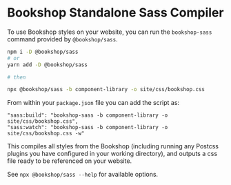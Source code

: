 # Bookshop Standalone Sass Compiler

To use Bookshop styles on your website, you can run the `bookshop-sass` command provided by `@bookshop/sass`.

```bash
npm i -D @bookshop/sass
# or
yarn add -D @bookshop/sass

# then

npx @bookshop/sass -b component-library -o site/css/bookshop.css
```

From within your `package.json` file you can add the script as: 
```
"sass:build": "bookshop-sass -b component-library -o site/css/bookshop.css",
"sass:watch": "bookshop-sass -b component-library -o site/css/bookshop.css -w"
```

This compiles all styles from the Bookshop (including running any Postcss plugins you have configured in your working directory), and outputs a css file ready to be referenced on your website.

See `npx @bookshop/sass --help` for available options.
